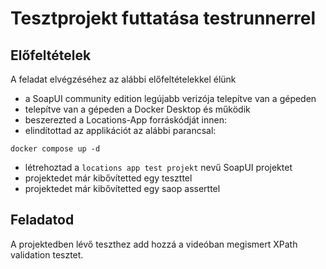# Tesztprojekt futtatása testrunnerrel
 
## Előfeltételek
A feladat elvégzéséhez az alábbi előfeltételekkel élünk
* a SoapUI community edition legújabb verizója telepítve van a gépeden
* telepítve van a gépeden a Docker Desktop és működik
* beszerezted a Locations-App forráskódját innen:
* elindítottad az applikációt az alábbi parancsal:
```
docker compose up -d
```
* létrehoztad a `locations app test projekt` nevű SoapUI projektet
* projektedet már kibővítetted egy teszttel
* projektedet már kibővítetted egy saop asserttel

## Feladatod
A projektedben lévő teszthez add hozzá a videóban megismert XPath validation tesztet.